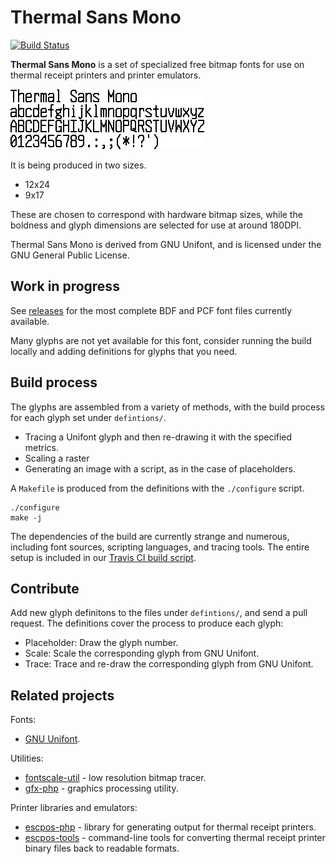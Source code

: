 # Thermal Sans Mono

[![Build Status](https://travis-ci.org/mike42/thermal-sans-mono.svg?branch=master)](https://travis-ci.org/mike42/thermal-sans-mono)

**Thermal Sans Mono** is a set of specialized free bitmap fonts for use on
thermal receipt printers and printer emulators.

![Thermal Sans Mono 24](https://raw.githubusercontent.com/mike42/thermal-sans-mono/master/preview.png)

It is being produced in two sizes.

- 12x24
- 9x17

These are chosen to correspond with hardware bitmap sizes, while the boldness
and glyph dimensions are selected for use at around 180DPI.

Thermal Sans Mono is derived from GNU Unifont, and is licensed under the
GNU General Public License.

## Work in progress

See [releases](https://github.com/mike42/thermal-sans-mono/releases) for the most complete BDF and PCF font files currently available.

Many glyphs are not yet available for this font, consider running the build locally and adding definitions for glyphs that you need.

## Build process

The glyphs are assembled from a variety of methods, with the build process for
each glyph set under `defintions/`.

- Tracing a Unifont glyph and then re-drawing it with the specified metrics.
- Scaling a raster
- Generating an image with a script, as in the case of placeholders.

A `Makefile` is produced from the definitions with the `./configure` script.

```
./configure
make -j
```

The dependencies of the build are currently strange and numerous, including font
sources, scripting languages, and tracing tools. The entire setup is included in our [Travis CI build script](https://github.com/mike42/thermal-sans-mono/blob/master/.travis.yml).

## Contribute

Add new glyph definitons to the files under `defintions/`, and send a pull request. The definitions cover the process to produce each glyph:

- Placeholder: Draw the glyph number.
- Scale: Scale the corresponding glyph from GNU Unifont.
- Trace: Trace and re-draw the corresponding glyph from GNU Unifont.

## Related projects

Fonts:

- [GNU Unifont](http://unifoundry.com/unifont.html).

Utilities:

- [fontscale-util](https://github.com/mike42/fontscale-util) - low resolution bitmap tracer.
- [gfx-php](https://github.com/mike42/gfx-php) - graphics processing utility.

Printer libraries and emulators:

- [escpos-php](https://github.com/mike42/escpos-php) - library for generating output for thermal receipt printers.
- [escpos-tools](https://github.com/receipt-print-hq/escpos-tools) - command-line tools for converting thermal receipt printer binary files back to readable formats.
